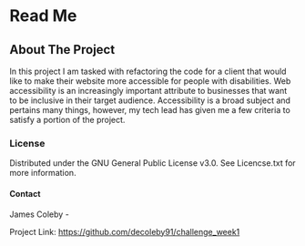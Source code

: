# Read Me

## About The Project
In this project I am tasked with refactoring the code for a client that would like to make their website more accessible for people with disabilities. Web accessibility is an increasingly important attribute to businesses that want to be inclusive in their target audience. Accessibility is a broad subject and pertains many things, however, my tech lead has given me a few criteria to satisfy a portion of the project.
### License

Distributed under the GNU General Public License v3.0. See Licencse.txt for more information.

#### Contact

James Coleby - 

Project Link: https://github.com/decoleby91/challenge_week1